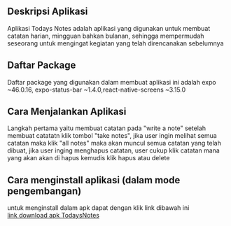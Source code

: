 <h2>Deskripsi Aplikasi</h2>
Aplikasi Todays Notes adalah aplikasi yang digunakan untuk membuat catatan harian, mingguan bahkan bulanan, sehingga
mempermudah seseorang untuk mengingat kegiatan yang telah direncanakan sebelumnya

<h2>Daftar Package</h2>
Daftar package yang digunakan dalam membuat aplikasi ini adalah expo ~46.0.16, expo-status-bar ~1.4.0,react-native-screens ~3.15.0 

<h2>Cara Menjalankan Aplikasi</h2>
Langkah pertama yaitu membuat catatan pada "write a note" setelah membuat catatatn klik tombol "take notes", jika user ingin melihat semua catatan maka klik "all notes" maka akan muncul semua catatan yang telah dibuat, jika user inging menghapus catatan, user cukup klik catatan mana yang akan akan di hapus kemudis klik hapus atau delete


<h2>Cara menginstall aplikasi (dalam mode pengembangan)</h2>
untuk menginstall dalam apk dapat dengan klik link dibawah ini
<br><a href="">link download apk TodaysNotes</a></br>
